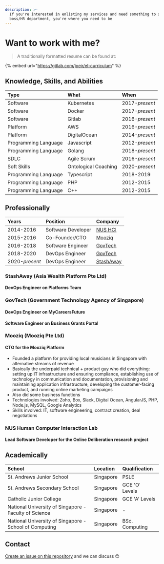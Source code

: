 ```yaml
---
description: >-
  If you're interested in enlisting my services and need something to send your
  boss/HR department, you're where you need to be
---
```


# Want to work with me?

> A traditionally formatted resume can be found at:

{% embed url="https://gitlab.com/joeir/el-curriculum" %}

## Knowledge, Skills, and Abilities

| Type | What | When |
| :--- | :--- | :--- |
| Software | Kubernetes | 2017-_present_ |
| Software | Docker | 2017-_present_ |
| Software | Gitlab | 2016-_present_ |
| Platform | AWS | 2016-_present_ |
| Platform | DigitalOcean | 2014-_present_ |
| Programming Language | Javascript | 2012-_present_ |
| Programming Language | Golang | 2018-_present_ |
| SDLC | Agile Scrum | 2016-_present_ |
| Soft Skills | Ontological Coaching | 2020-_present_ |
| Programming Language | Typescript | 2018-2019 |
| Programming Language | PHP | 2012-2015 |
| Programming Language | C++ | 2012-2015 |

## Professionally

| Years | Position | Company |
| :--- | :--- | :--- |
| 2014-2016 | Software Developer | [NUS HCI](for-hire.md#nus-human-computer-interaction-lab) |
| 2015-2016 | Co-Founder/CTO | [Mooziq](for-hire.md#mooziq) |
| 2016-2018 | Software Engineer | [GovTech](for-hire.md#govtech) |
| 2018-2020 | DevOps Engineer | [GovTech](for-hire.md#govtech) |
| 2020-_present_ | DevOps Engineer | [StashAway](for-hire.md#stashaway) |

### StashAway \(Asia Wealth Platform Pte Ltd\)

#### DevOps Engineer on Platforms Team

### GovTech \(Government Technology Agency of Singapore\)

#### DevOps Engineer on MyCareersFuture

#### Software Engineer on Business Grants Portal

### Mooziq \(Mooziq Pte Ltd\)

#### CTO for the Mooziq Platform

* Founded a platform for providing local musicians in Singapore with alternative streams of revenue
* Basically the underpaid technical + product guy who did everything: setting up IT infrastructure and ensuring compliance, establishing use of technology in communication and documentation, provisioning and maintaining application infrastructure, developing the customer-facing product, and running online marketing campaigns
* Also did some business functions
* Technologies involved: Zoho, Box, Slack, Digital Ocean, AngularJS, PHP, Node.js, MySQL, Google Analytics
* Skills involved: IT, software engineering, contract creation, deal negotiations

### NUS Human Computer Interaction Lab

#### Lead Software Developer for the Online Deliberation research project

## Academically

| School | Location | Qualification |
| :--- | :--- | :--- |
| St. Andrews Junior School | Singapore | PSLE |
| St. Andrews Secondary School | Singapore | GCE 'O' Levels |
| Catholic Junior College | Singapore | GCE 'A' Levels |
| National University of Singapore - Faculty of Science | Singapore | - |
| National University of Singapore - School of Computing | Singapore | BSc. Computing |

## Contact

[Create an issue on this repository](https://github.com/zephinzer/gitbook/issues/new) and we can discuss 😊


